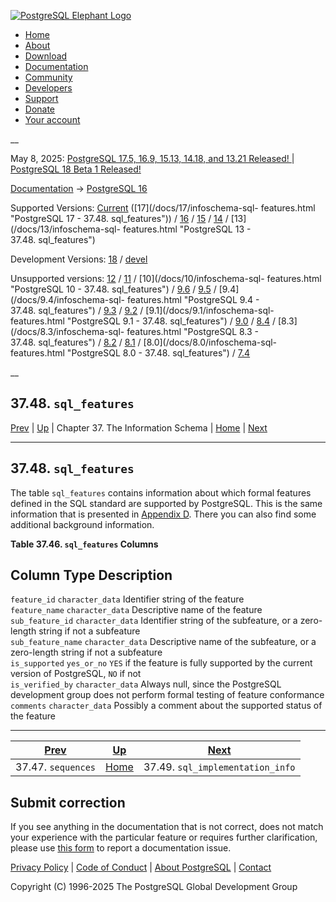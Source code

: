 [ ![PostgreSQL Elephant Logo](/media/img/about/press/elephant.png) ](/)

  * [Home](/ "Home")
  * [About](/about/ "About")
  * [Download](/download/ "Download")
  * [Documentation](/docs/ "Documentation")
  * [Community](/community/ "Community")
  * [Developers](/developer/ "Developers")
  * [Support](/support/ "Support")
  * [Donate](/about/donate/ "Donate")
  * [Your account](/account/ "Your account")

__

May 8, 2025: [ PostgreSQL 17.5, 16.9, 15.13, 14.18, and 13.21 Released! ](/about/news/postgresql-175-169-1513-1418-and-1321-released-3072/) | [ PostgreSQL 18 Beta 1 Released! ](/about/news/postgresql-18-beta-1-released-3070/)

[Documentation](/docs/ "Documentation") -> [PostgreSQL
16](/docs/16/index.html)

Supported Versions: [Current](/docs/current/infoschema-sql-features.html
"PostgreSQL 17 - 37.48. sql_features") ([17](/docs/17/infoschema-sql-
features.html "PostgreSQL 17 - 37.48. sql_features")) /
[16](/docs/16/infoschema-sql-features.html "PostgreSQL 16 -
37.48. sql_features") / [15](/docs/15/infoschema-sql-features.html "PostgreSQL
15 - 37.48. sql_features") / [14](/docs/14/infoschema-sql-features.html
"PostgreSQL 14 - 37.48. sql_features") / [13](/docs/13/infoschema-sql-
features.html "PostgreSQL 13 - 37.48. sql_features")

Development Versions: [18](/docs/18/infoschema-sql-features.html "PostgreSQL
18 - 37.48. sql_features") / [devel](/docs/devel/infoschema-sql-features.html
"PostgreSQL devel - 37.48. sql_features")

Unsupported versions: [12](/docs/12/infoschema-sql-features.html "PostgreSQL
12 - 37.48. sql_features") / [11](/docs/11/infoschema-sql-features.html
"PostgreSQL 11 - 37.48. sql_features") / [10](/docs/10/infoschema-sql-
features.html "PostgreSQL 10 - 37.48. sql_features") /
[9.6](/docs/9.6/infoschema-sql-features.html "PostgreSQL 9.6 -
37.48. sql_features") / [9.5](/docs/9.5/infoschema-sql-features.html
"PostgreSQL 9.5 - 37.48. sql_features") / [9.4](/docs/9.4/infoschema-sql-
features.html "PostgreSQL 9.4 - 37.48. sql_features") /
[9.3](/docs/9.3/infoschema-sql-features.html "PostgreSQL 9.3 -
37.48. sql_features") / [9.2](/docs/9.2/infoschema-sql-features.html
"PostgreSQL 9.2 - 37.48. sql_features") / [9.1](/docs/9.1/infoschema-sql-
features.html "PostgreSQL 9.1 - 37.48. sql_features") /
[9.0](/docs/9.0/infoschema-sql-features.html "PostgreSQL 9.0 -
37.48. sql_features") / [8.4](/docs/8.4/infoschema-sql-features.html
"PostgreSQL 8.4 - 37.48. sql_features") / [8.3](/docs/8.3/infoschema-sql-
features.html "PostgreSQL 8.3 - 37.48. sql_features") /
[8.2](/docs/8.2/infoschema-sql-features.html "PostgreSQL 8.2 -
37.48. sql_features") / [8.1](/docs/8.1/infoschema-sql-features.html
"PostgreSQL 8.1 - 37.48. sql_features") / [8.0](/docs/8.0/infoschema-sql-
features.html "PostgreSQL 8.0 - 37.48. sql_features") /
[7.4](/docs/7.4/infoschema-sql-features.html "PostgreSQL 7.4 -
37.48. sql_features")

__

37.48. `sql_features`  
---  
[Prev](infoschema-sequences.html "37.47. sequences")  | [Up](information-schema.html "Chapter 37. The Information Schema") | Chapter 37. The Information Schema | [Home](index.html "PostgreSQL 16.9 Documentation") |  [Next](infoschema-sql-implementation-info.html "37.49. sql_implementation_info")  
  
* * *

## 37.48. `sql_features` #

The table `sql_features` contains information about which formal features
defined in the SQL standard are supported by PostgreSQL. This is the same
information that is presented in [Appendix D](features.html "Appendix D. SQL
Conformance"). There you can also find some additional background information.

**Table  37.46. `sql_features` Columns**

Column Type Description  
---  
`feature_id` `character_data` Identifier string of the feature  
`feature_name` `character_data` Descriptive name of the feature  
`sub_feature_id` `character_data` Identifier string of the subfeature, or a
zero-length string if not a subfeature  
`sub_feature_name` `character_data` Descriptive name of the subfeature, or a
zero-length string if not a subfeature  
`is_supported` `yes_or_no` `YES` if the feature is fully supported by the
current version of PostgreSQL, `NO` if not  
`is_verified_by` `character_data` Always null, since the PostgreSQL
development group does not perform formal testing of feature conformance  
`comments` `character_data` Possibly a comment about the supported status of
the feature  
  
  

* * *

[Prev](infoschema-sequences.html "37.47. sequences")  | [Up](information-schema.html "Chapter 37. The Information Schema") |  [Next](infoschema-sql-implementation-info.html "37.49. sql_implementation_info")  
---|---|---  
37.47. `sequences`  | [Home](index.html "PostgreSQL 16.9 Documentation") |  37.49. `sql_implementation_info`  
  
## Submit correction

If you see anything in the documentation that is not correct, does not match
your experience with the particular feature or requires further clarification,
please use [this form](/account/comments/new/16/infoschema-sql-features.html/)
to report a documentation issue.

[Privacy Policy](/about/privacypolicy) | [Code of Conduct](/about/policies/coc/) | [About PostgreSQL](/about/) | [Contact](/about/contact/)  

Copyright (C) 1996-2025 The PostgreSQL Global Development Group

